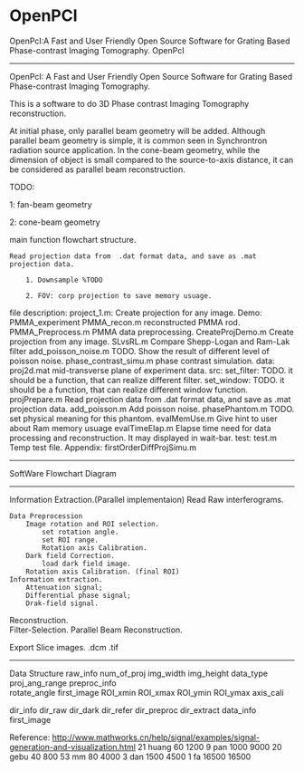 OpenPCI
=======

OpenPcI:A Fast and User Friendly Open Source Software for Grating Based Phase-contrast Imaging Tomography.
OpenPcI
****************************************************************
OpenPcI: A Fast and User Friendly Open Source Software for Grating Based Phase-contrast Imaging Tomography.

This is a software to do 3D Phase contrast Imaging Tomography reconstruction.

At initial phase, only parallel beam geometry will be added. Although parallel beam geometry is simple, 
it is common seen in Synchrontron radiation source application. In the cone-beam geometry, while the 
dimension of object is small compared to the source-to-axis distance, it can be considered as parallel beam 
reconstruction. 

TODO:

1: fan-beam geometry

2: cone-beam geometry


main function flowchart structure.

    Read projection data from  .dat format data, and save as .mat projection data.
    
    	1. Downsample %TODO
    	
        2. FOV: corp projection to save memory usuage.

file description:
project_1.m: Create projection for any image.
Demo:
    PMMA_experiment
        PMMA_recon.m    reconstructed PMMA rod.
        PMMA_Preprocess.m    PMMA data preprocessing.
    CreateProjDemo.m  Create projection from any image.
    SLvsRL.m          Compare Shepp-Logan and Ram-Lak filter
    add_poisson_noise.m TODO. Show the result of different level of poisson noise. 
    phase_contrast_simu.m   phase contrast simulation.
data:
    proj2d.mat  mid-transverse plane  of experiment data.
src:
    set_filter: TODO.
        it should be a function, that can realize different filter.
    set_window: TODO.
        it should be a function, that can realize different window function.
    projPrepare.m   Read projection data from  .dat format data, and save as .mat projection data.
    add_poisson.m   Add poisson noise.
    phasePhantom.m  TODO.
        set physical meaning for this phantom.
    evalMemUse.m Give hint to user about Ram memory usuage
    evalTimeElap.m Elapse time need for data processing and reconstruction. It may displayed in wait-bar.
test:
    test.m  Temp test file.
Appendix:
    firstOrderDiffProjSimu.m

****************************************************************

SoftWare Flowchart Diagram

****************************************************************
Information Extraction.(Parallel implementaion)
    Read Raw interferograms.

    Data Preprocession
        Image rotation and ROI selection.
            set rotation angle.
            set ROI range.
            Rotation axis Calibration.
        Dark field Correction.
            load dark field image.
        Rotation axis Calibration. (final ROI)
    Information extraction.
        Attenuation signal;
        Differential phase signal;
        Drak-field signal.
Reconstruction.        
    Filter-Selection.
    Parallel Beam Reconstruction.

Export Slice images.
    .dcm
    .tif

---------------------------------------------------
Data Structure
raw_info
    num_of_proj
    img_width
    img_height
    data_type
    proj_ang_range
preproc_info    
    rotate_angle
    first_image
    ROI_xmin
    ROI_xmax
    ROI_ymin
    ROI_ymax
    axis_cali
   
dir_info
    dir_raw
    dir_dark
    dir_refer
    dir_preproc
    dir_extract
data_info
    first_image
    
Reference:
    http://www.mathworks.cn/help/signal/examples/signal-generation-and-visualization.html
21 huang 60 1200
9 pan  1000 9000
20 gebu  40  800
53 mm  80   4000
3 dan  1500 4500
1 fa   16500 16500







